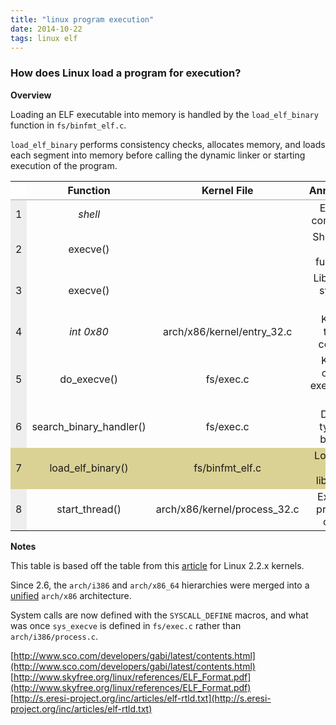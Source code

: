 ```yaml
---
title: "linux program execution"
date: 2014-10-22
tags: linux elf
---
```


### How does Linux load a program for execution?

**Overview**

Loading an ELF executable into memory is handled by the `load_elf_binary` function in `fs/binfmt_elf.c`.

`load_elf_binary` performs consistency checks, allocates memory, and loads each segment into memory before calling the dynamic linker or starting execution of the program.

<table style="text-align:center; font-size: 16px;">
<col style="background-color: #eee;" />
<thead>
  <tr style="border-bottom: 2px solid #CCC;">
    <th style="background: #FFF;"></th>
    <th>Function</th>
    <th>Kernel File</th>
    <th>Annotation</th>
  </tr>
</thead>
<tbody>
  <tr>
    <td>1</td>
    <td><i>shell</i></td>
    <td></td>
    <td>Enter a command.</td>
  </td>
  <tr>
    <td>2</td>
    <td>execve()</td>
    <td></td>
    <td>Shell calls libc function.</td>
  </tr>
  <tr>
    <td>3</td>
    <td>execve()</td>
    <td></td>
    <td>Libc does system call.</td>
  </tr>
  <tr>
    <td>4</td>
    <td><i>int 0x80</i></td>
    <td>arch/x86/kernel/entry_32.c</td>
    <td>Kernel takes control.<td> 
  </tr>
  <tr>
    <td>5</td>
    <td>do_execve()</td>
    <td>fs/exec.c</td>
    <td>Kernel opens executable file.</td>
  </tr>
  <tr>
    <td>6</td>
    <td>search_binary_handler()</td>
    <td>fs/exec.c</td>
    <td>Detect type of binary.</td>
  </tr>
  <tr style="background-color: #dad295;">
    <td>7</td>
    <td>load_elf_binary()</td>
    <td>fs/binfmt_elf.c</td>
    <td>Load ELF and libraries.</td>
  </tr>
  <tr>
    <td>8</td>
    <td>start_thread()</td>
    <td>arch/x86/kernel/process_32.c</td>
    <td>Execute program code.</td>
  </tr>
</tbody>
</table>

**Notes**

This table is based off the table from this [article][1] for Linux 2.2.x kernels.

Since 2.6, the `arch/i386` and `arch/x86_64` hierarchies were merged into a [unified][2] `arch/x86` architecture.

System calls are now defined with the `SYSCALL_DEFINE` macros, and what was once `sys_execve` is defined in `fs/exec.c` rather than `arch/i386/process.c`.
   
[1]: http://asm.sourceforge.net/articles/startup.htm
[2]: http://lwn.net/Articles/242439/

[http://www.sco.com/developers/gabi/latest/contents.html](http://www.sco.com/developers/gabi/latest/contents.html)   
[http://www.skyfree.org/linux/references/ELF_Format.pdf](http://www.skyfree.org/linux/references/ELF_Format.pdf)   
[http://s.eresi-project.org/inc/articles/elf-rtld.txt](http://s.eresi-project.org/inc/articles/elf-rtld.txt)



